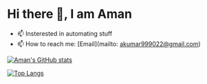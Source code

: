# Hi there 👋, I am Aman


- 📫 Insterested in automating stuff
- 📫 How to reach me: [Email](mailto: akumar999022@gmail.com)

[![Aman's GitHub stats](https://github-readme-stats.vercel.app/api?username=Aman-14&count_private=true&show_icons=true&theme=radical)](https://github.com/Aman-14)

[![Top Langs](https://github-readme-stats.vercel.app/api/top-langs/?username=Aman-14&langs_count=10)](https://github.com/Aman-14)
